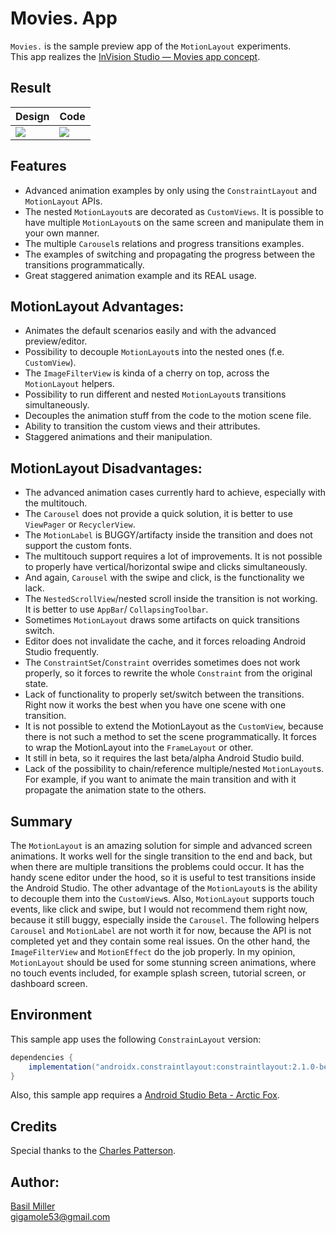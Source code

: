# Movies. App

`Movies.` is the sample preview app of the `MotionLayout` experiments.  
This app realizes the [InVision Studio — Movies app concept](https://dribbble.com/shots/3982621-InVision-Studio-Movies-app-concept). 

## Result

| Design | Code |
|-|-|
| ![](/media/movies_design.gif) | ![](/media/movies_code.gif) |

## Features

- Advanced animation examples by only using the `ConstraintLayout` and `MotionLayout` APIs.   
- The nested `MotionLayout`s are decorated as `CustomViews`. It is possible to have multiple `MotionLayout`s on 
  the same screen and manipulate them in your own manner.
- The multiple `Carousel`s relations and progress transitions examples.
- The examples of switching and propagating the progress between the transitions programmatically.
- Great staggered animation example and its REAL usage.

## MotionLayout Advantages:

- Animates the default scenarios easily and with the advanced preview/editor.
- Possibility to decouple `MotionLayout`s into the nested ones (f.e. `CustomView`).
- The `ImageFilterView` is kinda of a cherry on top, across the `MotionLayout` helpers.
- Possibility to run different and nested `MotionLayout`s transitions simultaneously.   
- Decouples the animation stuff from the code to the motion scene file.  
- Ability to transition the custom views and their attributes.
- Staggered animations and their manipulation.

## MotionLayout Disadvantages:

- The advanced animation cases currently hard to achieve, especially with the multitouch.
- The `Carousel` does not provide a quick solution, it is better to use `ViewPager` or `RecyclerView`.
- The `MotionLabel` is BUGGY/artifacty inside the transition and does not support the custom fonts.
- The multitouch support requires a lot of improvements. It is not possible to properly have vertical/horizontal swipe 
  and clicks simultaneously.
- And again, `Carousel` with the swipe and click, is the functionality we lack.
- The `NestedScrollView`/nested scroll inside the transition is not working. It is better to use `AppBar`/
  `CollapsingToolbar`.  
- Sometimes `MotionLayout` draws some artifacts on quick transitions switch. 
- Editor does not invalidate the cache, and it forces reloading Android Studio frequently.
- The `ConstraintSet`/`Constraint` overrides sometimes does not work properly, so it forces to rewrite the whole 
  `Constraint` from the original state.   
- Lack of functionality to properly set/switch between the transitions. Right now it works the best when you have one 
  scene with one transition.
- It is not possible to extend the MotionLayout as the `CustomView`, because there is not such a method to set the scene
  programmatically. It forces to wrap the MotionLayout into the `FrameLayout` or other.
- It still in beta, so it requires the last beta/alpha Android Studio build.
- Lack of the possibility to chain/reference multiple/nested `MotionLayout`s. For example, if you want to animate the 
  main transition and with it propagate the animation state to the others.

## Summary

The `MotionLayout` is an amazing solution for simple and advanced screen animations. It works well for the single
transition to the end and back, but when there are multiple transitions the problems could occur. It has the handy 
scene editor under the hood, so it is useful to test transitions inside the Android Studio. The other advantage of the 
`MotionLayout`s is the ability to decouple them into the `CustomView`s. Also, `MotionLayout` supports touch events, like
click and swipe, but I would not recommend them right now, because it still buggy, especially inside the `Carousel`. The
following helpers `Carousel` and `MotionLabel` are not worth it for now, because the API is not completed yet and 
they contain some real issues. On the other hand, the `ImageFilterView` and `MotionEffect` do the job properly. 
In my opinion, `MotionLayout` should be used for some stunning screen animations, where no touch events included, for 
example splash screen, tutorial screen, or dashboard screen.

## Environment

This sample app uses the following `ConstrainLayout` version:  
```groovy
dependencies {
    implementation("androidx.constraintlayout:constraintlayout:2.1.0-beta02")
}
```

Also, this sample app requires a [Android Studio Beta - Arctic Fox](https://developer.android.com/studio/preview).

## Credits

Special thanks to the [Charles Patterson](https://dribbble.com/CharlesPatterson). 

## Author:

[Basil Miller](https://www.linkedin.com/in/gigamole/)  
[gigamole53@gmail.com](mailto:gigamole53@gmail.com)
